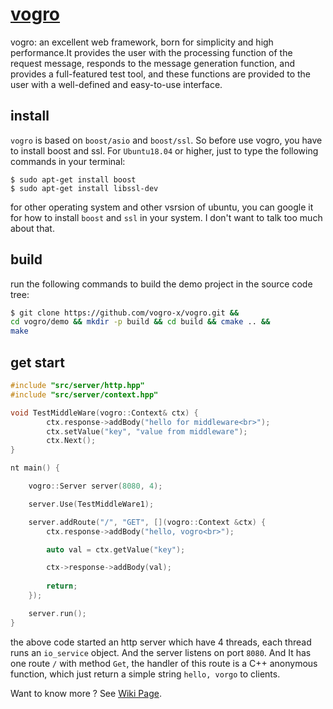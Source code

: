 # [vogro](https://github.com/vogro-x/vogro)
vogro: an excellent web framework, born for simplicity and high performance.It provides the user with the processing function of the request message, responds to the message generation function, and provides a full-featured test tool, and these functions are provided to the user with a well-defined and easy-to-use interface.

## install
`vogro` is based on `boost/asio` and `boost/ssl`. So before use vogro, you have to install boost and ssl. For `Ubuntu18.04` or higher, just to type the following commands in your terminal:
```
$ sudo apt-get install boost
$ sudo apt-get install libssl-dev
```
for other operating system and other vsrsion of ubuntu, you can google it for how to install `boost` and `ssl` in your system. I don't want to talk too much about that.

## build
run the following commands to build the demo project in the source code tree:
``` bash
$ git clone https://github.com/vogro-x/vogro.git &&
cd vogro/demo && mkdir -p build && cd build && cmake .. &&
make
```

## get start
``` c++
#include "src/server/http.hpp"
#include "src/server/context.hpp"

void TestMiddleWare(vogro::Context& ctx) {
        ctx.response->addBody("hello for middleware<br>");
        ctx.setValue("key", "value from middleware");
        ctx.Next();
}

nt main() {

    vogro::Server server(8080, 4);

    server.Use(TestMiddleWare1); 

    server.addRoute("/", "GET", [](vogro::Context &ctx) {
        ctx.response->addBody("hello, vogro<br>");

        auto val = ctx.getValue("key");

        ctx->response->addBody(val);
        
        return;
    });

    server.run();
}
```
the above code started an http server which have 4 threads, each thread runs an `io_service` object. And the server listens on port `8080`. And It has one route `/` with method `Get`, the handler of this route is a C++ anonymous function, which just return a simple string `hello, vorgo` to clients.

Want to know more ? See [Wiki Page](https://github.com/vogro-x/vogro/wiki).


